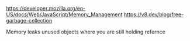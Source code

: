 https://developer.mozilla.org/en-US/docs/Web/JavaScript/Memory_Management
https://v8.dev/blog/free-garbage-collection

Memory leaks 
unused objects where you are still holding refernce 